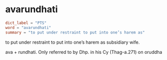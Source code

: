 # avarundhati

``` toml
dict_label = "PTS"
word = "avarundhati"
summary = "to put under restraint to put into one’s harem as"
```

to put under restraint to put into one’s harem as subsidiary wife.

ava \+ rundhati. Only referred to by Dhp. in his Cy (Thag\-a.271) on oruddha

